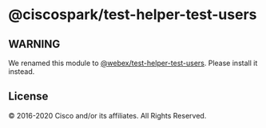 # @ciscospark/test-helper-test-users

## WARNING

We renamed this module to [@webex/test-helper-test-users](https://www.npmjs.com/package/@webex/test-helper-test-users). Please install it instead.

## License

© 2016-2020 Cisco and/or its affiliates. All Rights Reserved.
